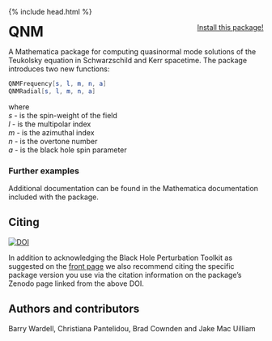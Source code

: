 {% include head.html %}

<p>
 <h1 style="display:inline">QNM</h1> <span style="float:right;"><a href="https://bhptoolkit.org/mathematica-install.html" class = "code_btn">Install this package!</a></span>
</p>

A Mathematica package for computing quasinormal mode solutions of the Teukolsky equation in Schwarzschild and Kerr spacetime. The package introduces two new functions:
```Mathematica
QNMFrequency[s, l, m, n, a]
QNMRadial[s, l, m, n, a]
```
where  
$s$ - is the spin-weight of the field  
$l$ - is the multipolar index  
$m$ - is the azimuthal index  
$n$ - is the overtone number  
$a$ - is the black hole spin parameter

### Further examples

Additional documentation can be found in the Mathematica documentation included with the package.

## Citing

[![DOI](https://zenodo.org/badge/DOI/10.5281/zenodo.17114757.svg)](https://doi.org/10.5281/zenodo.17114757)

In addition to acknowledging the Black Hole Perturbation Toolkit as suggested on the [front page](https://bhptoolkit.org) we also recommend citing the specific package version you use via the citation information on the package’s Zenodo page linked from the above DOI.

## Authors and contributors

Barry Wardell, Christiana Pantelidou, Brad Cownden and Jake Mac Uilliam
